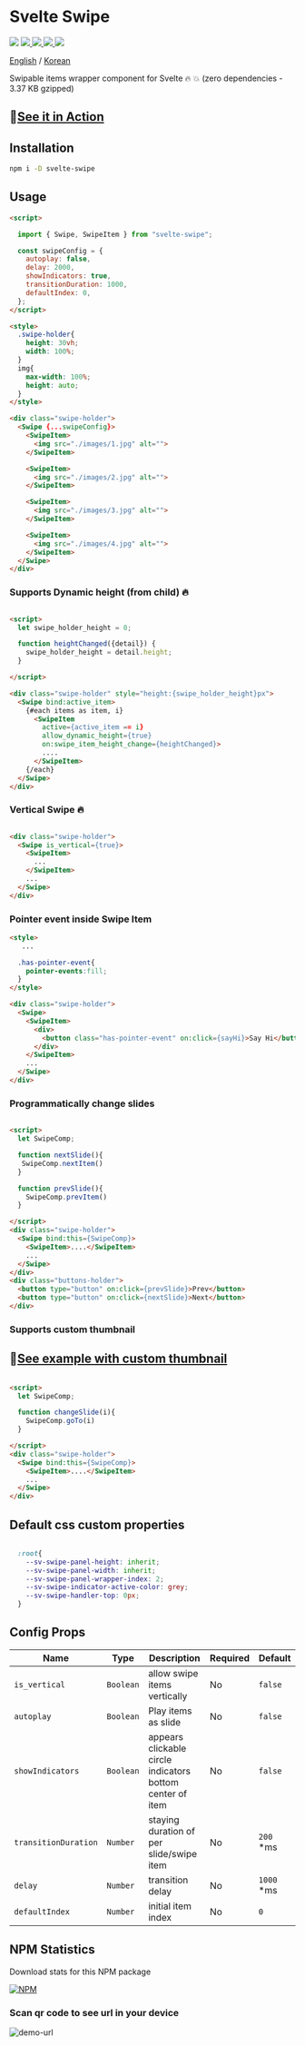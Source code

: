 # Svelte Swipe
<p>
  <a href="https://www.npmjs.com/package/svelte-swipe"><img  src="https://img.shields.io/npm/v/svelte-swipe?style=for-the-badge"/></a>
  <a href="https://www.npmjs.com/package/svelte-swipe">
    <img src="https://img.shields.io/npm/dm/svelte-swipe?style=for-the-badge"/>
  </a>
  <a href="https://bundlephobia.com/result?p=svelte-swipe">
    <img src="https://img.shields.io/bundlephobia/min/svelte-swipe?style=for-the-badge"/>
  </a>

  <a href="https://bundlephobia.com/result?p=svelte-swipe">
    <img src="https://img.shields.io/bundlephobia/minzip/svelte-swipe?style=for-the-badge"/>
  </a>
  <a href="https://svelte.dev"><img  src="https://img.shields.io/badge/svelte-v3-blueviolet?style=for-the-badge"/></a>
</p>

[English](README.md) / [Korean](README_KO.md)

Swipable items wrapper component for Svelte :fire: :boom: (zero dependencies - 3.37 KB gzipped)

## 🚀[See it in Action](https://sharifclick.github.io/svelte-swipe/)


## Installation

```bash
npm i -D svelte-swipe
```

## Usage

```html
<script>

  import { Swipe, SwipeItem } from "svelte-swipe";

  const swipeConfig = {
    autoplay: false,
    delay: 2000,
    showIndicators: true,
    transitionDuration: 1000,
    defaultIndex: 0,
  };
</script>

<style>
  .swipe-holder{
    height: 30vh;
    width: 100%;
  }
  img{
    max-width: 100%;
    height: auto;
  }
</style>

<div class="swipe-holder">
  <Swipe {...swipeConfig}>
    <SwipeItem>
      <img src="./images/1.jpg" alt="">
    </SwipeItem>

    <SwipeItem>
      <img src="./images/2.jpg" alt="">
    </SwipeItem>

    <SwipeItem>
      <img src="./images/3.jpg" alt="">
    </SwipeItem>

    <SwipeItem>
      <img src="./images/4.jpg" alt="">
    </SwipeItem>
  </Swipe>
</div>

```

### Supports Dynamic height (from child) 🔥

```html

<script>
  let swipe_holder_height = 0;

  function heightChanged({detail}) {
    swipe_holder_height = detail.height;
  }

</script>

<div class="swipe-holder" style="height:{swipe_holder_height}px">
  <Swipe bind:active_item>
    {#each items as item, i}
      <SwipeItem
        active={active_item == i}
        allow_dynamic_height={true}
        on:swipe_item_height_change={heightChanged}>
        ....
      </SwipeItem>
    {/each}
  </Swipe>
</div>

```
### Vertical Swipe 🔥

```html

<div class="swipe-holder">
  <Swipe is_vertical={true}>
    <SwipeItem>
      ...
    </SwipeItem>
    ...
  </Swipe>
</div>
```

### Pointer event inside Swipe Item

```html
<style>
   ...

  .has-pointer-event{
    pointer-events:fill;
  }
</style>

<div class="swipe-holder">
  <Swipe>
    <SwipeItem>
      <div>
        <button class="has-pointer-event" on:click={sayHi}>Say Hi</button>
      </div>
    </SwipeItem>
    ...
  </Swipe>
</div>

```


### Programmatically change slides

```html

<script>
  let SwipeComp;

  function nextSlide(){
   SwipeComp.nextItem()
  }

  function prevSlide(){
    SwipeComp.prevItem()
  }

</script>
<div class="swipe-holder">
  <Swipe bind:this={SwipeComp}>
    <SwipeItem>....</SwipeItem>
    ...
  </Swipe>
</div>
<div class="buttons-holder">
  <button type="button" on:click={prevSlide}>Prev</button>
  <button type="button" on:click={nextSlide}>Next</button>
</div>
```

### Supports custom thumbnail
## 🚀[See example with custom thumbnail](https://svelte.dev/repl/be477862ac8b4dfea4c8e454e556ef2c?version=3.20.1)
```html

<script>
  let SwipeComp;

  function changeSlide(i){
    SwipeComp.goTo(i)
  }

</script>
<div class="swipe-holder">
  <Swipe bind:this={SwipeComp}>
    <SwipeItem>....</SwipeItem>
    ...
  </Swipe>
</div>

```

## Default css custom properties

```css

  :root{
    --sv-swipe-panel-height: inherit;
    --sv-swipe-panel-width: inherit;
    --sv-swipe-panel-wrapper-index: 2;
    --sv-swipe-indicator-active-color: grey;
    --sv-swipe-handler-top: 0px;
  }

```

## Config Props

| Name | Type | Description | Required | Default |
| --- | --- | --- | --- | --- |
| `is_vertical` | `Boolean` | allow swipe items vertically | No | `false` |
| `autoplay` | `Boolean` | Play items as slide | No | `false` |
| `showIndicators` | `Boolean` | appears clickable circle indicators bottom center of item | No | `false` |
| `transitionDuration` | `Number` | staying duration of per slide/swipe item | No | `200` *ms |
| `delay` | `Number` | transition delay | No | `1000` *ms |
| `defaultIndex` | `Number` | initial item index | No |`0` |

## NPM Statistics

Download stats for this NPM package

[![NPM](https://nodei.co/npm/svelte-swipe.png)](https://nodei.co/npm/svelte-swipe/)

### Scan qr code to see url in your device

![demo-url](https://github.com/SharifClick/svelte-swipe/blob/master/docs/images/url-code.png)
